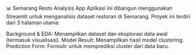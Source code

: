 📊 Semarang Resto Analysis App
Aplikasi ini dibangun menggunakan Streamlit untuk menganalisis dataset restoran di Semarang. Proyek ini terdiri dari 3 halaman utama:

Background & EDA: Menampilkan dataset dan eksplorasi data awal (termasuk visualisasi).
Model Result: Menampilkan hasil model clustering.
Prediction Form: Formulir untuk memprediksi cluster dari data baru.
